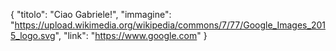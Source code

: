 {
  "titolo": "Ciao Gabriele!",
  "immagine": "https://upload.wikimedia.org/wikipedia/commons/7/77/Google_Images_2015_logo.svg",
  "link": "https://www.google.com"
}
